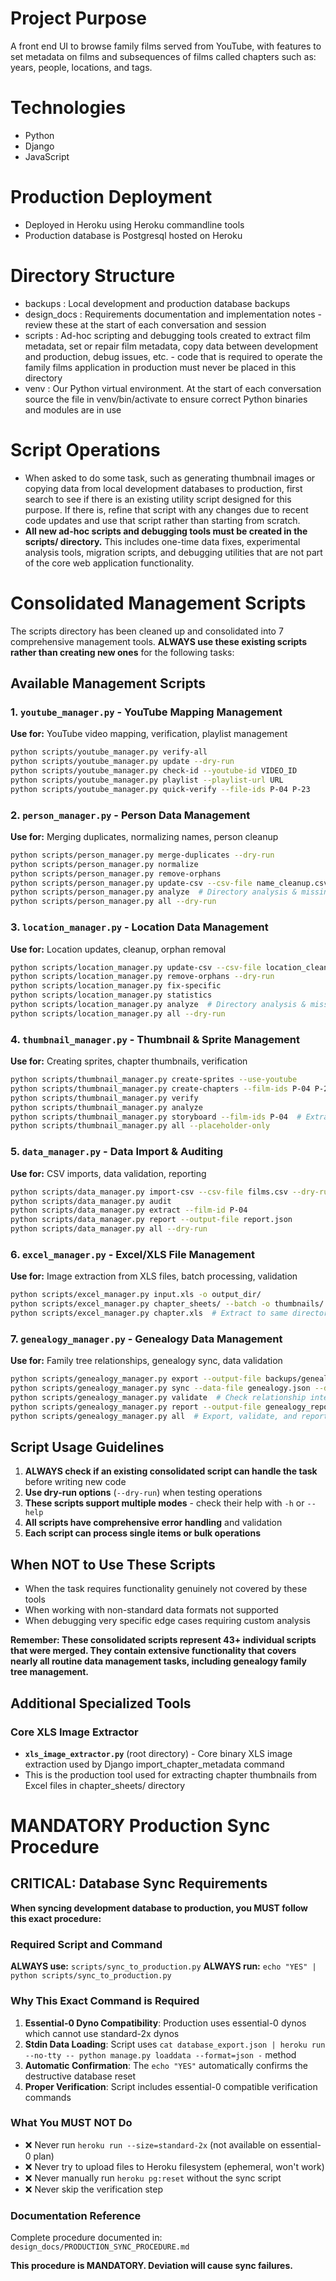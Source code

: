 # Project Purpose
A front end UI to browse family films served from YouTube, with features to set metadata on films and subsequences of films called chapters such as: years, people, locations, and tags.

# Technologies
- Python
- Django
- JavaScript

# Production Deployment
- Deployed in Heroku using Heroku commandline tools
- Production database is Postgresql hosted on Heroku

# Directory Structure
- backups : Local development and production database backups
- design_docs : Requirements documentation and implementation notes - review these at the start of each conversation and session
- scripts : Ad-hoc scripting and debugging tools created to extract film metadata, set or repair film metadata, copy data between development and production, debug issues, etc. - code that is required to operate the family films application in production must never be placed in this directory
- venv : Our Python virtual environment. At the start of each conversation source the file in venv/bin/activate to ensure correct Python binaries and modules are in use

# Script Operations
- When asked to do some task, such as generating thumbnail images or copying data from local development databases to production, first search to see if there is an existing utility script designed for this purpose. If there is, refine that script with any changes due to recent code updates and use that script rather than starting from scratch.
- **All new ad-hoc scripts and debugging tools must be created in the scripts/ directory.** This includes one-time data fixes, experimental analysis tools, migration scripts, and debugging utilities that are not part of the core web application functionality.

# Consolidated Management Scripts

The scripts directory has been cleaned up and consolidated into 7 comprehensive management tools. **ALWAYS use these existing scripts rather than creating new ones** for the following tasks:

## Available Management Scripts

### 1. `youtube_manager.py` - YouTube Mapping Management
**Use for:** YouTube video mapping, verification, playlist management
```bash
python scripts/youtube_manager.py verify-all
python scripts/youtube_manager.py update --dry-run
python scripts/youtube_manager.py check-id --youtube-id VIDEO_ID
python scripts/youtube_manager.py playlist --playlist-url URL
python scripts/youtube_manager.py quick-verify --file-ids P-04 P-23
```

### 2. `person_manager.py` - Person Data Management  
**Use for:** Merging duplicates, normalizing names, person cleanup
```bash
python scripts/person_manager.py merge-duplicates --dry-run
python scripts/person_manager.py normalize
python scripts/person_manager.py remove-orphans
python scripts/person_manager.py update-csv --csv-file name_cleanup.csv
python scripts/person_manager.py analyze  # Directory analysis & missing people detection
python scripts/person_manager.py all --dry-run
```

### 3. `location_manager.py` - Location Data Management
**Use for:** Location updates, cleanup, orphan removal
```bash
python scripts/location_manager.py update-csv --csv-file location_cleanup.csv
python scripts/location_manager.py remove-orphans --dry-run
python scripts/location_manager.py fix-specific
python scripts/location_manager.py statistics
python scripts/location_manager.py analyze  # Directory analysis & missing locations detection
python scripts/location_manager.py all --dry-run
```

### 4. `thumbnail_manager.py` - Thumbnail & Sprite Management
**Use for:** Creating sprites, chapter thumbnails, verification
```bash
python scripts/thumbnail_manager.py create-sprites --use-youtube
python scripts/thumbnail_manager.py create-chapters --film-ids P-04 P-23
python scripts/thumbnail_manager.py verify
python scripts/thumbnail_manager.py analyze
python scripts/thumbnail_manager.py storyboard --film-ids P-04  # Extract YouTube storyboard data
python scripts/thumbnail_manager.py all --placeholder-only
```

### 5. `data_manager.py` - Data Import & Auditing
**Use for:** CSV imports, data validation, reporting
```bash
python scripts/data_manager.py import-csv --csv-file films.csv --dry-run
python scripts/data_manager.py audit
python scripts/data_manager.py extract --film-id P-04
python scripts/data_manager.py report --output-file report.json
python scripts/data_manager.py all --dry-run
```

### 6. `excel_manager.py` - Excel/XLS File Management
**Use for:** Image extraction from XLS files, batch processing, validation
```bash
python scripts/excel_manager.py input.xls -o output_dir/
python scripts/excel_manager.py chapter_sheets/ --batch -o thumbnails/
python scripts/excel_manager.py chapter.xls  # Extract to same directory
```

### 7. `genealogy_manager.py` - Genealogy Data Management
**Use for:** Family tree relationships, genealogy sync, data validation
```bash
python scripts/genealogy_manager.py export --output-file backups/genealogy.json
python scripts/genealogy_manager.py sync --data-file genealogy.json --dry-run
python scripts/genealogy_manager.py validate  # Check relationship integrity
python scripts/genealogy_manager.py report --output-file genealogy_report.json
python scripts/genealogy_manager.py all  # Export, validate, and report
```

## Script Usage Guidelines

1. **ALWAYS check if an existing consolidated script can handle the task** before writing new code
2. **Use dry-run options** (`--dry-run`) when testing operations
3. **These scripts support multiple modes** - check their help with `-h` or `--help`
4. **All scripts have comprehensive error handling** and validation
5. **Each script can process single items or bulk operations**

## When NOT to Use These Scripts

- When the task requires functionality genuinely not covered by these tools
- When working with non-standard data formats not supported
- When debugging very specific edge cases requiring custom analysis

**Remember: These consolidated scripts represent 43+ individual scripts that were merged. They contain extensive functionality that covers nearly all routine data management tasks, including genealogy family tree management.**

## Additional Specialized Tools

### Core XLS Image Extractor
- **`xls_image_extractor.py`** (root directory) - Core binary XLS image extraction used by Django import_chapter_metadata command
- This is the production tool used for extracting chapter thumbnails from Excel files in chapter_sheets/ directory

# MANDATORY Production Sync Procedure

## CRITICAL: Database Sync Requirements

**When syncing development database to production, you MUST follow this exact procedure:**

### Required Script and Command
**ALWAYS use:** `scripts/sync_to_production.py`
**ALWAYS run:** `echo "YES" | python scripts/sync_to_production.py`

### Why This Exact Command is Required
1. **Essential-0 Dyno Compatibility**: Production uses essential-0 dynos which cannot use standard-2x dynos
2. **Stdin Data Loading**: Script uses `cat database_export.json | heroku run --no-tty -- python manage.py loaddata --format=json -` method
3. **Automatic Confirmation**: The `echo "YES"` automatically confirms the destructive database reset
4. **Proper Verification**: Script includes essential-0 compatible verification commands

### What You MUST NOT Do
- ❌ Never run `heroku run --size=standard-2x` (not available on essential-0 plan)
- ❌ Never try to upload files to Heroku filesystem (ephemeral, won't work)
- ❌ Never manually run `heroku pg:reset` without the sync script
- ❌ Never skip the verification step

### Documentation Reference
Complete procedure documented in: `design_docs/PRODUCTION_SYNC_PROCEDURE.md`

**This procedure is MANDATORY. Deviation will cause sync failures.**

